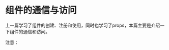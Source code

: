 # 组件的通信与访问
上一篇学习了组件的创建、注册和使用，同时也学习了props，本篇主要是介绍一下组件的通信和访问。

注意：<template>标签在ie中不支持。

## 关于slot
为了让组件可以组合，我们需要一种方式来混合父组件的内容和子组件的模版。这个处理称为内容分发，Vue实现了一个内容分发api，使用特殊的slot标签元素作为原始内容的插槽。

## 单个slot
下面的代码在定义组件的模版时，指定了一个slot元素。
```vue
<div id="app">
    <my-component>
        <h1>Hello</h1>
    </my-component>
    <my-component></my-component>
</div>
<template id="myComponent">
    <div>
        <h2>component</h2>
        <slot>如果没有分发内容，则显示slot的内容</slot>
    </div>
</template>
<script>
    Vue.component('my-component', {
        template: '#myComponent'
    })
    new Vue({
        el: '#app'
    })
</script>
```
[案例](./单个slot.html)

运行结果，第一个my-component标签有一段分发内容`<h1>Hello</h1>`，渲染组件时显示这段内容。第二个my-component标签则没有，渲染组件时候显示slot内容。

## 指定名称的slot
上面是一个匿名的slot，只能表示一个插槽，如果需要多个内容插槽，则可以为slot指定name属性。
多个slot一起使用时候，会非常有用。例如，对话框是html常用的一种交互方式。
在不同的运用场景下，对话框的头部、主体内容、底部可能是不一样的。

```
<div id="app">
    <model-dialog :show.sync="show">
        <header class="dialog-header" slot="header">
            <h1 class="dialog-title">提示信息</h1>
        </header>
        <div class="dialog-body" slot="body">
            <p>我是内容</p>
            <p>我是内容</p>
            <p>我是内容</p>
        </div>
        <footer class="dialog-footer" slot="footer">
            <button class="btn" @click="closeDialog">关闭</button>
        </footer>
    </model-dialog>
    <button class="btn btn-open" @click="openDialog">打开对话框</button>
</div>
<template id="dialogTemplate">
    <div class="dialogs">
        <div class="dialog" :class="{'dialog-active': show}">
            <div class="dialog-content">
                <slot name="header"></slot>
                <slot name="body"></slot>
                <slot name="footer"></slot>
            </div>
        </div>
        <div class="dialog-overlay"></div>
    </div>
</template>
<script>
    Vue.component('model-dialog', {
        template: '#dialogTemplate',
        props: ['show']
    })
    new Vue({
        el: '#app',
        data: {
            show: false
        },
        methods: {
            openDialog () {
                this.show = true
            },
            closeDialog () {
                this.show = false
            }
        }
    })
</script>
```
[案例](./多个slot.html)
用三个slot指定了name为header、body和footer，也就是说对话框的标题内容、主体内容、底部内容完全由我们自定义，这些内容就是html。
我们可以通过增加一个指令，为其绑定一个class从而达到不同对话框效果
```
<model-dialog :show.sync="show" :class="dialogClass">
...
</model-dialog>
...
<script>
    Vue.component('model-dialog', {
        template: '#dialogTemplate',
        props: ['show']
    })
    new Vue({
        el: '#app',
        data: {
            show: false
        },
        methods: {
            openDialog () {
                this.show = true
            },
            closeDialog () {
                this.show = false
            }
        }
    })
</script>
```
[案例](./多class的slot.html)
注意：slot可以不传。

多个slot同时使用的场景有很多，用户注册、登录、找回密码等表单集合也可以用一个组件来完成。

## 父子组件之间的访问
有时候我们需要父组件访问子组件，子组件访问父组件，或者是子组件访问根组件。
- 父组件访问子组件：$children、$ref
- 子组件访问父组件：$parent
- 子组件访问根组件：$root

### $children示例
```
<div id="app">
    <parent-component></parent-component>
</div>
<template id="parentComponent">
    <div>
        <child-component-1></child-component-1>
        <child-component-2></child-component-2>
        <button @click="alertMsg">显示子组件的数据</button>
    </div>
</template>
<template id="childComponent1">
    <h1>组件1</h1>
</template>
<template id="childComponent2">
    <h1>组件2</h1>
</template>
<script>
    Vue.component('parent-component', {
        template: '#parentComponent',
        components: {
            'child-component-1': {
                template: '#childComponent1',
                data () {
                    return {
                        msg: '第一个子组件'
                    }
                }
            },
            'child-component-2': {
                template: '#childComponent2',
                data () {
                    return {
                        msg: '第二个子组件'
                    }
                }
            }
        },
        methods: {
            alertMsg () {
                for (var i = 0; i < this.$children.length; i++) {
                    alert(this.$children[i].msg)
                }
            }
        }
    })
    new Vue({
        el: '#app'
    })
</script>
```
[案例](./$children示例.html)
这个代码定义了3个组件，其中一个父组件和两个子组件。
在父组件中，通过`this.$children`可以访问子组件。
- `this.$children`是一个数组，它包含了所有子组件实例。

### $refs示例
组件过多时候，通过序号访问子组件不是很方便，所以，在子组件上使用v-ref指令，可以给子组件指定一个索引ID。
```
<template id="parentComponent">
    <div>
        <child-component-1 v-ref:cc1></child-component-1>
        <child-component-2 v-ref:cc2></child-component-2>
        <button @click="alertMsg">显示子组件的数据</button>
    </div>
</template>
```
在父组件中，通过`$refs.索引ID`访问子组件的实例。
```
alertMsg () {
    alert(this.$refs.cc1.msg)
    alert(this.$refs.cc2.msg)
}
```

### $parent示例
```
<div id="app">
    <parent-component></parent-component>
</div>
<template id="parentComponent">
    <div>
        <child-component></child-component>
    </div>
</template>
<template id="childComponent">
    <div>
        <h1>子组件</h1>
        <button @click="alertMsg">显示父组件数据</button>
    </div>
</template>
<script>
    Vue.component('parent-component', {
        template: '#parentComponent',
        data () {
            return {
                msg: '我是父组件的数据'
            }
        },
        components: {
            'child-component': {
                template: '#childComponent',
                methods: {
                    alertMsg () {
                        alert(this.$parent.msg)
                    }
                }
            }
        }
    })
    new Vue({
        el: '#app'
    })
</script>
```
[案例](./$parent示例.html)
在这个示例里，子组件通过`this.$parent`可以访问到父组件实例里。

> 注意：尽管可以访问父链上任意的实例，不过子组件应当避免直接依赖父组件的数据，尽量显性地使用props传递数据，另外，在子组件中修改组件状态是非常糟糕的做法，因为：
- 1.这让父组件和子组件紧密的耦合起来。
- 2.只看父组件是很难理解父组件的状态。因为它可以被任意子组件修改，理想情况下，只有组件自己能修改他的状态。

## 自定义事件
有时候我们希望触发父组件的某个事件，可以通知到子组件，或触发子组件的某个事件，可以通知给父组件。
vue实例实现了一个自定义事件接口，用于在组件树中通知，这个事件系统独立于原生DOM事件，用法也不一样。

> 事件触发器：
- 使用`$on()`监听事件。
- 使用`$emit()`触发事件
- 使用`$once()`监听事件，但只触发一次，出发后移除监听器。
- 使用`$off()`移除监听器

## 总结
Vue组件的api主要来源于三部分
- prop 允许外部环境传递数据给组件
- 事件 允许组件触发外部环境的方法
- slot 允许外部环境插入内容到组件的视图结构内


